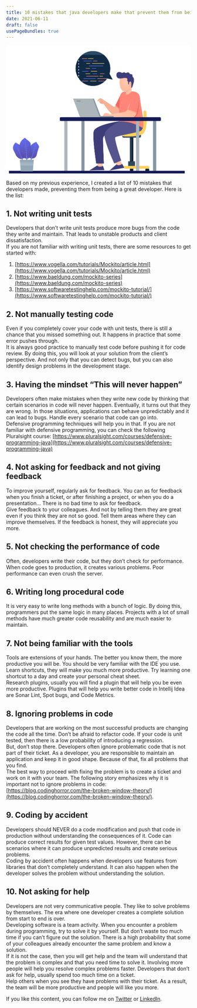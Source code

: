 ```yaml
---
title: 10 mistakes that java developers make that prevent them from being successful developers
date: 2021-06-11
draft: false
usePageBundles: true
---
```


![10 mistakes](10-mistakes.png)

Based on my previous experience, I created a list of 10 mistakes that developers made, preventing them from being a great developer. Here is the list:

## 1. Not writing unit tests
Developers that don’t write unit tests produce more bugs from the code they write and maintain. That leads to unstable products and client dissatisfaction.  
If you are not familiar with writing unit tests, there are some resources to get started with:
1. [https://www.vogella.com/tutorials/Mockito/article.html](https://www.vogella.com/tutorials/Mockito/article.html)
2. [https://www.baeldung.com/mockito-series](https://www.baeldung.com/mockito-series)
3. [https://www.softwaretestinghelp.com/mockito-tutorial/](https://www.softwaretestinghelp.com/mockito-tutorial/)

## 2. Not manually testing code
Even if you completely cover your code with unit tests, there is still a chance that you missed something out. It happens in practice that some error pushes through.  
It is always good practice to manually test code before pushing it for code review. By doing this, you will look at your solution from the client’s perspective. And not only that you can detect bugs, but you can also identify design problems in the development stage.

## 3. Having the mindset “This will never happen”
Developers often make mistakes when they write new code by thinking that certain scenarios in code will never happen. Eventually, it turns out that they are wrong. In those situations, applications can behave unpredictably and it can lead to bugs. Handle every scenario that code can go into.  
Defensive programming techniques will help you in that. If you are not familiar with defensive programming, you can check the following Pluralsight course: [https://www.pluralsight.com/courses/defensive-programming-java](https://www.pluralsight.com/courses/defensive-programming-java)

## 4. Not asking for feedback and not giving feedback
To improve yourself, regularly ask for feedback. You can as for feedback when you finish a ticket, or after finishing a project, or when you do a presentation… There is no bad time to ask for feedback.  
Give feedback to your colleagues. And not by telling them they are great even if you think they are not so good. Tell them areas where they can improve themselves. If the feedback is honest, they will appreciate you more.

## 5. Not checking the performance of code
Often, developers write their code, but they don’t check for performance. When code goes to production, it creates various problems. Poor performance can even crush the server.

## 6. Writing long procedural code
It is very easy to write long methods with a bunch of logic. By doing this, programmers put the same logic in many places.
Projects with a lot of small methods have much greater code reusability and are much easier to maintain.

## 7. Not being familiar with the tools
Tools are extensions of your hands. The better you know them, the more productive you will be. You should be very familiar with the IDE you use.  
Learn shortcuts, they will make you much more productive. Try learning one shortcut to a day and create your personal cheat sheet.  
Research plugins, usually you will find a plugin that will help you be even more productive. Plugins that will help you write better code in Intellij Idea are Sonar Lint, Spot bugs, and Code Metrics.

## 8. Ignoring problems in code
Developers that are working on the most successful products are changing the code all the time. Don’t be afraid to refactor code. If your code is unit tested, then there is a low probability of introducing a regression.  
But, don’t stop there. Developers often ignore problematic code that is not part of their ticket. As a developer, you are responsible to maintain an application and keep it in good shape. Because of that, fix all problems that you find.  
The best way to proceed with fixing the problem is to create a ticket and work on it with your team. The following story emphasizes why it is important not to ignore problems in code: [https://blog.codinghorror.com/the-broken-window-theory/](https://blog.codinghorror.com/the-broken-window-theory/).

## 9. Coding by accident
Developers should NEVER do a code modification and push that code in production without understanding the consequences of it. Code can produce correct results for given test values. However, there can be scenarios where it can produce unpredicted results and create serious problems.  
Coding by accident often happens when developers use features from libraries that don’t completely understand. It can also happen when the developer solves the problem without understanding the solution.

## 10. Not asking for help
Developers are not very communicative people. They like to solve problems by themselves. The era where one developer creates a complete solution from start to end is over.  
Developing software is a team activity. When you encounter a problem during programming, try to solve it by yourself. But don’t waste too much time if you can’t figure out the solution. There is a high probability that some of your colleagues already encounter the same problem and know a solution.  
If it is not the case, then you will get help and the team will understand that the problem is complex and that you need time to solve it. Involving more people will help you resolve complex problems faster. Developers that don’t ask for help, usually spend too much time on a ticket.  
Help others when you see they have problems with their ticket. As a result, the team will be more productive and people will like you more.

If you like this content, you can follow me on [Twitter](https://twitter.com/mare_milenkovic) or [LinkedIn](https://www.linkedin.com/in/marko-milenkovic-48320b59/).

